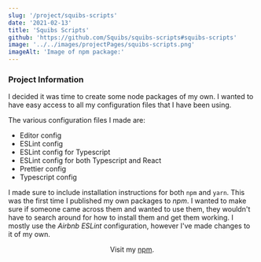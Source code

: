 ```yaml
---
slug: '/project/squibs-scripts'
date: '2021-02-13'
title: 'Squibs Scripts'
github: 'https://github.com/Squibs/squibs-scripts#squibs-scripts'
image: '../../images/projectPages/squibs-scripts.png'
imageAlt: 'Image of npm package:'
---
```


### Project Information

I decided it was time to create some node packages of my own. I wanted to have easy access to all my configuration files that I have been using.

The various configuration files I made are:

- Editor config
- ESLint config
- ESLint config for Typescript
- ESLint config for both Typescript and React
- Prettier config
- Typescript config

I made sure to include installation instructions for both `npm` and `yarn`. This was the first time I published my own packages to _npm_. I wanted to make sure if someone came across them and wanted to use them, they wouldn't have to search around for how to install them and get them working. I mostly use the _Airbnb_ _ESLint_ configuration, however I've made changes to it of my own.

<p style="text-align: center;">Visit my <a href="https://www.npmjs.com/~squibs">npm</a>.<p>
